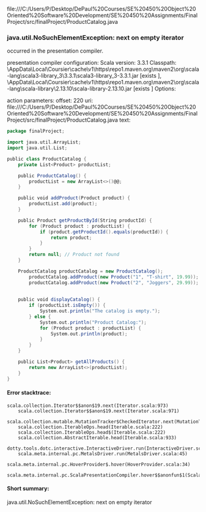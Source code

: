 file:///C:/Users/P/Desktop/DePaul%20Courses/SE%20450%20Object%20Oriented%20Software%20Development/SE%20450%20Assignments/FinalProject/src/finalProject/ProductCatalog.java
### java.util.NoSuchElementException: next on empty iterator

occurred in the presentation compiler.

presentation compiler configuration:
Scala version: 3.3.1
Classpath:
<HOME>\AppData\Local\Coursier\cache\v1\https\repo1.maven.org\maven2\org\scala-lang\scala3-library_3\3.3.1\scala3-library_3-3.3.1.jar [exists ], <HOME>\AppData\Local\Coursier\cache\v1\https\repo1.maven.org\maven2\org\scala-lang\scala-library\2.13.10\scala-library-2.13.10.jar [exists ]
Options:



action parameters:
offset: 220
uri: file:///C:/Users/P/Desktop/DePaul%20Courses/SE%20450%20Object%20Oriented%20Software%20Development/SE%20450%20Assignments/FinalProject/src/finalProject/ProductCatalog.java
text:
```scala
package finalProject;

import java.util.ArrayList;
import java.util.List;

public class ProductCatalog {
	private List<Product> productList;

    public ProductCatalog() {
        productList = new ArrayList<>()@@;
    }

    public void addProduct(Product product) {
        productList.add(product);
    }

    public Product getProductById(String productId) {
        for (Product product : productList) {
            if (product.getProductId().equals(productId)) {
                return product;
            }
        }
        return null; // Product not found
    }

    ProductCatalog productCatalog = new ProductCatalog();
        productCatalog.addProduct(new Product("1", "T-shirt", 19.99));
        productCatalog.addProduct(new Product("2", "Joggers", 29.99));
        
    
    public void displayCatalog() {
        if (productList.isEmpty()) {
            System.out.println("The catalog is empty.");
        } else {
            System.out.println("Product Catalog:");
            for (Product product : productList) {
                System.out.println(product);
            }
        }
    }

    public List<Product> getAllProducts() {
        return new ArrayList<>(productList);
    }
}

```



#### Error stacktrace:

```
scala.collection.Iterator$$anon$19.next(Iterator.scala:973)
	scala.collection.Iterator$$anon$19.next(Iterator.scala:971)
	scala.collection.mutable.MutationTracker$CheckedIterator.next(MutationTracker.scala:76)
	scala.collection.IterableOps.head(Iterable.scala:222)
	scala.collection.IterableOps.head$(Iterable.scala:222)
	scala.collection.AbstractIterable.head(Iterable.scala:933)
	dotty.tools.dotc.interactive.InteractiveDriver.run(InteractiveDriver.scala:168)
	scala.meta.internal.pc.MetalsDriver.run(MetalsDriver.scala:45)
	scala.meta.internal.pc.HoverProvider$.hover(HoverProvider.scala:34)
	scala.meta.internal.pc.ScalaPresentationCompiler.hover$$anonfun$1(ScalaPresentationCompiler.scala:352)
```
#### Short summary: 

java.util.NoSuchElementException: next on empty iterator